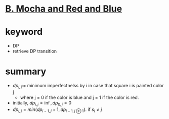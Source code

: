 # [B. Mocha and Red and Blue](https://codeforces.com/contest/1559/problem/B)




# keyword
- DP
- retrieve DP transition



# summary
- $dp_{i, j} :=$ minimum imperfectnelss by i in case that square i is painted color j
  - where j = 0 if the color is blue and j = 1 if the color is red.
- initially, $dp_{i, j} = \inf, dp_{0, j} = 0$
- $dp_{i, j} = min(dp_{i - 1, j} + 1, dp_{i - 1, j \oplus 1})$. if $s_i \neq j$
